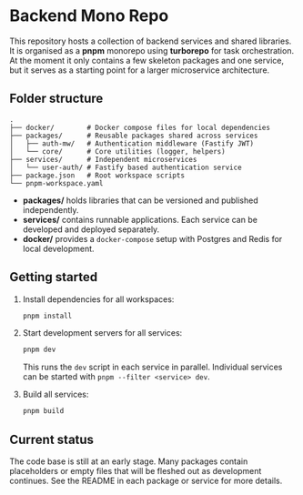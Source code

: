 # Backend Mono Repo

This repository hosts a collection of backend services and shared libraries.  It is organised as a **pnpm** monorepo using **turborepo** for task orchestration.  At the moment it only contains a few skeleton packages and one service, but it serves as a starting point for a larger microservice architecture.

## Folder structure

```
.
├── docker/        # Docker compose files for local dependencies
├── packages/      # Reusable packages shared across services
│   ├── auth-mw/   # Authentication middleware (Fastify JWT)
│   └── core/      # Core utilities (logger, helpers)
├── services/      # Independent microservices
│   └── user-auth/ # Fastify based authentication service
├── package.json   # Root workspace scripts
└── pnpm-workspace.yaml
```

- **packages/** holds libraries that can be versioned and published independently.
- **services/** contains runnable applications. Each service can be developed and deployed separately.
- **docker/** provides a `docker-compose` setup with Postgres and Redis for local development.

## Getting started

1. Install dependencies for all workspaces:

   ```bash
   pnpm install
   ```

2. Start development servers for all services:

   ```bash
   pnpm dev
   ```

   This runs the `dev` script in each service in parallel. Individual services can be started with `pnpm --filter <service> dev`.

3. Build all services:

   ```bash
   pnpm build
   ```

## Current status

The code base is still at an early stage. Many packages contain placeholders or empty files that will be fleshed out as development continues. See the README in each package or service for more details.

